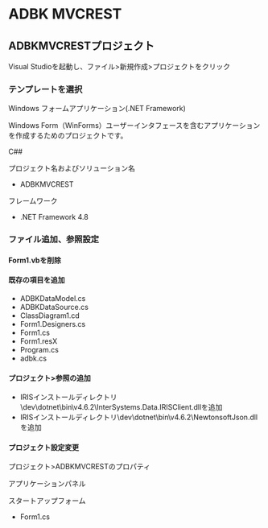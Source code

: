 # ADBK MVCREST

## ADBKMVCRESTプロジェクト

Visual Studioを起動し、ファイル>新規作成>プロジェクトをクリック

### テンプレートを選択

Windows フォームアプリケーション(.NET Framework)

Windows Form（WinForms）ユーザーインタフェースを含むアプリケーションを作成するためのプロジェクトです。

C##

プロジェクト名およびソリューション名

- ADBKMVCREST

フレームワーク

- .NET Framework 4.8

### ファイル追加、参照設定

#### Form1.vbを削除

#### 既存の項目を追加

- ADBKDataModel.cs
- ADBKDataSource.cs
- ClassDiagram1.cd
- Form1.Designers.cs
- Form1.cs
- Form1.resX
- Program.cs
- adbk.cs

#### プロジェクト>参照の追加

- IRISインストールディレクトリ\dev\dotnet\bin\v4.6.2\InterSystems.Data.IRISClient.dllを追加
- IRISインストールディレクトリ\dev\dotnet\bin\v4.6.2\NewtonsoftJson.dllを追加

#### プロジェクト設定変更

プロジェクト>ADBKMVCRESTのプロパティ

アプリケーションパネル

スタートアップフォーム　

- Form1.cs
